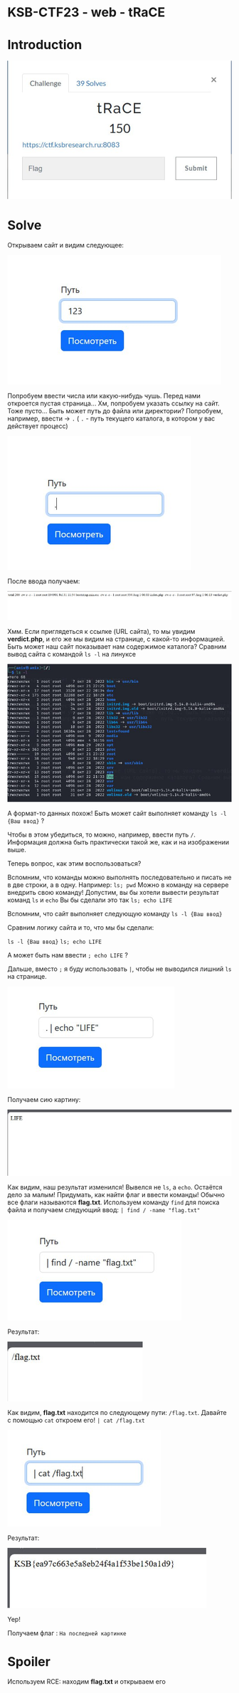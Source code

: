 # KSB-CTF23 - web - tRaCE


# Introduction

![](../images/trace1.jpeg)


# Solve

Открываем сайт и видим следующее:

![](../images/trace2.jpeg)

Попробуем ввести числа или какую-нибудь чушь. Перед нами откроется пустая страница... 
Хм, попробуем указать ссылку на сайт. Тоже пусто... Быть может путь до файла или директории?
Попробуем, например, ввести  -> `.`	( `.` - путь текущего каталога, в котором у вас действует процесс)

![](../images/trace3.jpeg)

После ввода получаем:

![](../images/trace4.jpeg)

Хмм. Если приглядеться к ссылке (URL сайта), то мы увидим  **verdict.php**, и его же мы видим на странице, с какой-то информацией.
Быть может наш сайт показывает нам содержимое каталога? Сравним вывод сайта с командой `ls -l` на линуксе

![](../images/trace13.jpeg)

А формат-то данных похож! Быть может сайт выполняет команду `ls -l {Ваш ввод}` ?

Чтобы в этом убедиться, то можно, например, ввести путь `/`. Информация должна быть практически такой же, как и на изображении выше.


Теперь вопрос, как этим воспользоваться?

Вспомним, что команды можно выполнять последовательно и писать не в две строки, а в одну. Например: `ls; pwd` Можно в команду на сервере внедрить свою команду! Допустим, вы бы хотели вывести результат команд `ls` и `echo` Вы бы сделали это так `ls; echo LIFE`

Вспомним, что сайт выполняет следующую команду `ls -l {Ваш ввод}`

Сравним логику сайта и то, что мы бы сделали:

`ls -l {Ваш ввод}`
`ls; echo LIFE`

А может быть нам ввести `; echo LIFE` ?

Дальше, вместо `;` я буду использовать `|`, чтобы не выводился лишний `ls` на странице.


![](../images/trace5.jpeg)


Получаем сию картину:

![](../images/trace6.jpeg)


Как видим, наш результат изменился! Вывелся не `ls`, а `echo`. Остаётся дело за малым! Придумать, как найти флаг и ввести команды!
Обычно все флаги называются **flag.txt**. Используем команду `find` для поиска файла и получаем следующий ввод: `| find / -name "flag.txt"`

![](../images/trace9.jpeg)

Результат:

![](../images/trace10.jpeg)



Как видим, **flag.txt** находится по следующему пути: `/flag.txt`. Давайте с помощью `cat` откроем его! `| cat /flag.txt`

![](../images/trace11.jpeg)

Результат:

![](../images/trace12.jpeg)


Yep! 

Получаем флаг : `На последней картинке` 


# Spoiler

Используем RCE: находим **flag.txt** и открываем его
